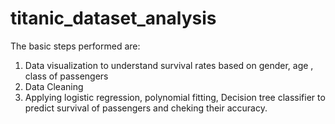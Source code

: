 # titanic_dataset_analysis

The basic steps performed are:
1. Data visualization to understand survival rates based on gender, age , class of passengers
2. Data Cleaning
3. Applying logistic regression, polynomial fitting, Decision tree classifier to predict survival of passengers and cheking their accuracy.
